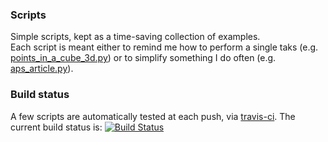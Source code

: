 ### Scripts

Simple scripts, kept as a time-saving collection of examples.  
Each script is meant either to remind me how to perform a single taks (e.g. [points\_in_a\_cube_3d.py](matplotlib/points_in_a_cube_3d.py)) or to simplify something I do often (e.g. [aps\_article.py](python/aps_article.py)).

### Build status
A few scripts are automatically tested at each push, via [travis-ci](https://travis-ci.org).
The current build status is: [![Build Status](https://travis-ci.org/tcompa/scripts.svg)](https://travis-ci.org/tcompa/scripts)

